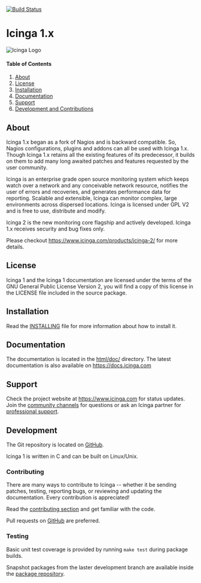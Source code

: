 [![Build Status](https://travis-ci.org/Icinga/icinga-core.svg?branch=master)](https://travis-ci.org/Icinga/icinga-core)

# Icinga 1.x

![Icinga Logo](https://www.icinga.org/wp-content/uploads/2014/06/icinga_logo.png)

#### Table of Contents

1. [About][About]
2. [License][License]
3. [Installation][Installation]
4. [Documentation][Documentation]
5. [Support][Support]
6. [Development and Contributions][Development]

## About

Icinga 1.x began as a fork of Nagios and is backward compatible.
So, Nagios configurations, plugins and addons can all be used with Icinga 1.x.
Though Icinga 1.x retains all the existing features of its predecessor, it builds
on them to add many long awaited patches and features requested by the user community.

Icinga is an enterprise grade open source monitoring system which keeps watch over a
network and any conceivable network resource, notifies the user of errors and recoveries,
and generates performance data for reporting.
Scalable and extensible, Icinga can monitor complex, large environments across dispersed
locations. Icinga is licensed under GPL V2 and is free to use, distribute and modify.

Icinga 2 is the new monitoring core flagship and actively developed. Icinga 1.x
receives security and bug fixes only.

Please checkout https://www.icinga.com/products/icinga-2/ for more details.

## License

Icinga 1 and the Icinga 1 documentation are licensed under the terms of the GNU
General Public License Version 2, you will find a copy of this license in the
LICENSE file included in the source package.

## Installation

Read the [INSTALLING](INSTALLING) file for more information about how to install it.

## Documentation

The documentation is located in the [html/doc/](html/doc/) directory. The latest documentation
is also available on https://docs.icinga.com

## Support

Check the project website at https://www.icinga.com for status updates. Join the
[community channels](https://www.icinga.com/community/get-involved/) for questions
or ask an Icinga partner for [professional support](https://www.icinga.com/services/support/).

## Development

The Git repository is located on [GitHub](https://github.com/Icinga/icinga-core).

Icinga 1 is written in C and can be built on Linux/Unix.

### Contributing

There are many ways to contribute to Icinga -- whether it be sending patches,
testing, reporting bugs, or reviewing and updating the documentation. Every
contribution is appreciated!

Read the [contributing section](https://www.icinga.com/community/get-involved/) and
get familiar with the code.

Pull requests on [GitHub](https://github.com/Icinga/icinga-core) are preferred.

### Testing

Basic unit test coverage is provided by running `make test` during package builds.

Snapshot packages from the laster development branch are available inside the
[package repository](http://packages.icinga.org).

[About]: #about
[License]: #license
[Installation]: #installation
[Documentation]: #documentation
[Support]: #support
[Development]: #development
